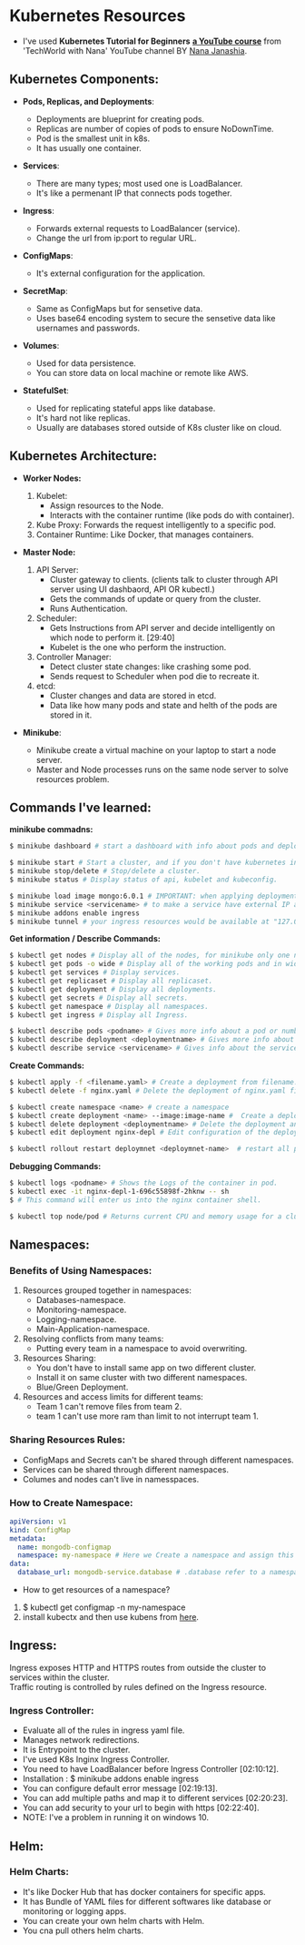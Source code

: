 # Kubernetes Resources

- I've used **Kubernetes Tutorial for Beginners** [**a YouTube course**](https://www.youtube.com/watch?v=X48VuDVv0do) from 'TechWorld with Nana' YouTube channel BY [Nana Janashia](https://www.linkedin.com/in/nana-janashia/).

## Kubernetes Components:
- **Pods, Replicas, and Deployments**: 
    - Deployments are blueprint for creating pods.
    - Replicas are number of copies of pods to ensure NoDownTime.
    - Pod is the smallest unit in k8s.
    - It has usually one container.

- **Services**:
    - There are many types; most used one is LoadBalancer.
    - It's like a permenant IP that connects pods together.

- **Ingress**:
    - Forwards external requests to LoadBalancer (service).
    - Change the url from ip:port to regular URL.

- **ConfigMaps**:
    - It's external configuration for the application.

- **SecretMap**:
    - Same as ConfigMaps but for sensetive data.
    - Uses base64 encoding system to secure the sensetive data like usernames and passwords.

- **Volumes**:
    - Used for data persistence.
    - You can store data on local machine or remote like AWS.

- **StatefulSet**:
    - Used for replicating stateful apps like database.
    - It's hard not like replicas.
    - Usually are databases stored outside of K8s cluster like on cloud.

## Kubernetes Architecture: 
- **Worker Nodes:**
    1. Kubelet: 
        - Assign resources to the Node.
        - Interacts with the container runtime (like pods do with container).
    2. Kube Proxy: Forwards the request intelligently to a specific pod.
    3. Container Runtime: Like Docker, that manages containers.

- **Master Node:**
    1. API Server: 
        - Cluster gateway to clients. (clients talk to cluster through API server using UI dashbaord, API OR kubectl.)
        - Gets the commands of update or query from the cluster.
        - Runs Authentication.
    2. Scheduler:
        - Gets Instructions from API server and decide intelligently on which node to perform it. [29:40]
        - Kubelet is the one who perform the instruction.
    3. Controller Manager:
        - Detect cluster state changes: like crashing some pod.
        - Sends request to Scheduler when pod die to recreate it.
    4. etcd: 
        - Cluster changes and data are stored in etcd.
        - Data like how many pods and state and helth of the pods are stored in it.

- **Minikube**: 
    - Minikube create a virtual machine on your laptop to start a node server.
    - Master and Node processes runs on the same node server to solve resources problem.

## Commands I've learned:
**minikube commadns:**
```bash
$ minikube dashboard # start a dashboard with info about pods and deployments AND a lot more.

$ minikube start # Start a cluster, and if you don't have kubernetes installed it will install it.
$ minikube stop/delete # Stop/delete a cluster.
$ minikube status # Display status of api, kubelet and kubeconfig.

$ minikube load image mongo:6.0.1 # IMPORTANT: when applying deployment, it fail without using this command due to high size.
$ minikube service <servicename> # to make a service have external IP address.
$ minikube addons enable ingress
$ minikube tunnel # your ingress resources would be available at "127.0.0.1"
```
**Get information / Describe Commands:**
```bash
$ kubectl get nodes # Display all of the nodes, for minikube only one node (master and worker in one node).
$ kubectl get pods -o wide # Display all of the working pods and in wide to see its IP address.
$ kubectl get services # Display services.
$ kubectl get replicaset # Display all replicaset.
$ kubectl get deployment # Display all deployments.
$ kubectl get secrets # Display all secrets.
$ kubectl get namespace # Display all namespaces.
$ kubectl get ingress # Display all Ingress.

$ kubectl describe pods <podname> # Gives more info about a pod or number of pods.
$ kubectl describe deployment <deploymentname> # Gives more info about a deployment or number of deployments.
$ kubectl describe service <servicename> # Gives info about the service like IP address of pod and ports.
```

**Create Commands:**
```bash
$ kubectl apply -f <filename.yaml> # Create a deployment from filename.yaml file.
$ kubectl delete -f nginx.yaml # Delete the deployment of nginx.yaml file.

$ kubectl create namespace <name> # create a namespace
$ kubectl create deployment <name> --image:image-name #  Create a deployment based on image specified from docker hub.
$ kubectl delete deployment <deploymentname> # Delete the deployment and all of its compnents like pods.
$ kubectl edit deployment nginx-depl # Edit configuration of the deployment like image, replicasets or resource limits.

$ kubectl rollout restart deploymnet <deploymnet-name>  # restart all pods of that deploymnet.
```
**Debugging Commands:**
```bash
$ kubectl logs <podname> # Shows the Logs of the container in pod.
$ kubectl exec -it nginx-depl-1-696c55898f-2hknw -- sh
$ # This command will enter us into the nginx container shell.

$ kubectl top node/pod # Returns current CPU and memory usage for a cluster’s pods or nodes
```

## Namespaces:
### Benefits of Using Namespaces:
1. Resources grouped together in namespaces: 
    - Databases-namespace.
    - Monitoring-namespace.
    - Logging-namespace.
    - Main-Application-namespace.
2. Resolving conflicts from many teams:
    - Putting every team in a namespace to avoid overwriting.
3. Resources Sharing:
    - You don't have to install same app on two different cluster.
    - Install it on same cluster with two different namespaces.
    - Blue/Green Deployment.
4. Resources and access limits for different teams:
    - Team 1 can't remove files from team 2.
    - team 1 can't use more ram than limit to not interrupt team 1.

### Sharing Resources Rules:
- ConfigMaps and Secrets can't be shared through different namespaces.
- Services can be shared through different namespaces.
- Columes and nodes can't live in namesspaces.

### How to Create Namespace:
```yaml
apiVersion: v1
kind: ConfigMap
metadata:
  name: mongodb-configmap
  namespace: my-namespace # Here we Create a namespace and assign this ConfigMap to it.
data:
  database_url: mongodb-service.database # .database refer to a namespace called database 
```
- How to get resources of a namespace?
1. $ kubectl get configmap -n my-namespace
2. install kubectx and then use kubens from [here](https://github.com/ahmetb/kubectx#installation).

## Ingress:
Ingress exposes HTTP and HTTPS routes from outside the cluster to services within the cluster. <br>
Traffic routing is controlled by rules defined on the Ingress resource.
### Ingress Controller:
- Evaluate all of the rules in ingress yaml file.
- Manages network redirections.
- It is Entrypoint to the cluster.
- I've used K8s Inginx Ingress Controller.
- You need to have LoadBalancer before Ingress Controller [02:10:12].
- Installation : $ minikube addons enable ingress
- You can configure default error message [02:19:13].
- You can add multiple paths and map it to different services [02:20:23].
- You can add security to your url to begin with https [02:22:40].
- NOTE: I've a problem in running it on windows 10.

## Helm:
### Helm Charts:
- It's like Docker Hub that has docker containers for specific apps.
- It has Bundle of YAML files for different softwares like database or monitoring or logging apps.
- You can create your own helm charts with Helm.
- You cna pull others helm charts.